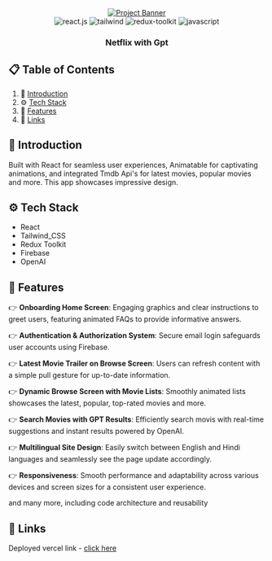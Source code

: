 <div align="center">
    <a href="https://netflix-gpt-seven-black.vercel.app/" target="_blank">
      <img src="https://qph.cf2.quoracdn.net/main-qimg-4da995e44ae7bebbcdd7154379db416e" alt="Project Banner">
    </a>
  <br />

  <div>
    <img src="https://img.shields.io/badge/React-20232A?style=for-the-badge&logo=react&logoColor=61DAFB" alt="react.js" />
    <img src="https://img.shields.io/badge/Tailwind_CSS-38B2AC?style=for-the-badge&logo=tailwind-css&logoColor=white" alt="tailwind" />
    <img src="https://img.shields.io/badge/Redux-593D88?style=for-the-badge&logo=redux&logoColor=white" alt="redux-toolkit" />
    <img src="https://img.shields.io/badge/JavaScript-323330?style=for-the-badge&logo=javascript&logoColor=F7DF1E" alt="javascript" />
  </div>

  <h3 align="center">Netflix with Gpt</h3>
</div>

## 📋 <a name="table">Table of Contents</a>

1. 🚀 [Introduction](#introduction)
2. ⚙️ [Tech Stack](#tech-stack)
3. 🔋  [Features](#features)
4. 🔗 [Links](#links)

## <a name="introduction">🚀 Introduction</a>

Built with React for seamless user experiences, Animatable for captivating animations, and integrated Tmdb Api's for latest movies, popular movies and more. This app showcases impressive design.

## <a name="tech-stack">⚙️ Tech Stack</a>

- React
- Tailwind_CSS
- Redux Toolkit
- Firebase
- OpenAI

## <a name="features">🔋 Features</a>

👉 **Onboarding Home Screen**: Engaging graphics and clear instructions to greet users, featuring animated FAQs to provide informative answers.

👉 **Authentication & Authorization System**: Secure email login safeguards user accounts using Firebase.

👉 **Latest Movie Trailer on Browse Screen**: Users can refresh content with a simple pull gesture for up-to-date information.

👉 **Dynamic Browse Screen with Movie Lists**: Smoothly animated lists showcases the latest, popular, top-rated movies and more.

👉 **Search Movies with GPT Results**: Efficiently search movis with real-time suggestions and instant results powered by OpenAI.

👉 **Multilingual Site Design**: Easily switch between English and Hindi languages and seamlessly see the page update accordingly.

👉 **Responsiveness**: Smooth performance and adaptability across various devices and screen sizes for a consistent user experience.

and many more, including code architecture and reusability 

## <a name="links">🔗 Links</a>

Deployed vercel link - [click here](https://netflix-gpt-seven-black.vercel.app)

#
